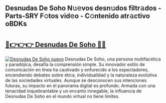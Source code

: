 ## Desnudas De Soho N𝚞𝚎vos desn𝚞dos filtr𝚊dos - Parts-SRY F𝚘tos vid𝚎o - C𝚘ntenido atr𝚊ctivo oBDKs

# <h2><a href="http://mb4i3xl.tromn.icu/?c=Desnudas+De+Soho">🔗👉👉👉 Desnudas De Soho 🔗🔗</a></h2>

[![Desnudas De Soho nuevo](https://i.imgur.com/pEAQMta.gif)](http://mb4i3xl.tromn.icu/?c=Desnudas+De+Soho)
Desnudas De Soho, una persona multifacética y paradójica, desafía la comprensión simple. Su innovador estilo de comunicación en línea ha cautivado y enfurecido a los espectadores, encendiendo debates sobre ética, individualidad y la naturaleza evolutiva de las sociedades virtuales. Aunque se desconocen sus intenciones futuras, su impacto en el panorama digital es profundo. Armada con una tenacidad inquebrantable y un encanto innegable, la influencia de Desnudas De Soho en el mundo virtual no tiene límites.
